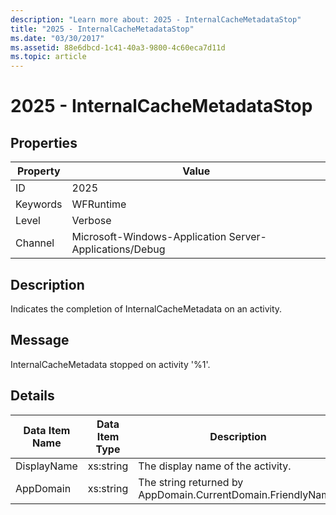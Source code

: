 ```yaml
---
description: "Learn more about: 2025 - InternalCacheMetadataStop"
title: "2025 - InternalCacheMetadataStop"
ms.date: "03/30/2017"
ms.assetid: 88e6dbcd-1c41-40a3-9800-4c60eca7d11d
ms.topic: article
---
```

# 2025 - InternalCacheMetadataStop

## Properties

| Property | Value |
| - | - |
|ID|2025|  
|Keywords|WFRuntime|  
|Level|Verbose|  
|Channel|Microsoft-Windows-Application Server-Applications/Debug|  
  
## Description  

 Indicates the completion of InternalCacheMetadata on an activity.  
  
## Message  

 InternalCacheMetadata stopped on activity '%1'.  
  
## Details  
  
|Data Item Name|Data Item Type|Description|  
|--------------------|--------------------|-----------------|  
|DisplayName|xs:string|The display name of the activity.|  
|AppDomain|xs:string|The string returned by AppDomain.CurrentDomain.FriendlyName.|
